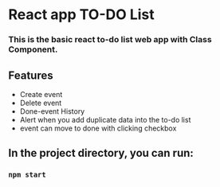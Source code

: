 # React app TO-DO List

### This is the basic react to-do list web app with Class Component.

## Features
  * Create event
  * Delete event
  * Done-event History
  * Alert when you add duplicate data into the to-do list
  * event can move to done with clicking checkbox

## In the project directory, you can run:

### `npm start`

